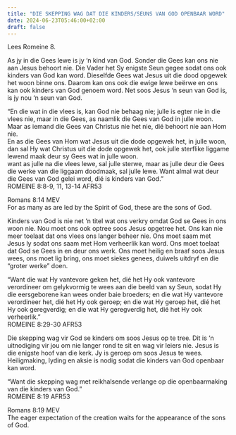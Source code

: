 ```yaml
---
title: "DIE SKEPPING WAG DAT DIE KINDERS/SEUNS VAN GOD OPENBAAR WORD"
date: 2024-06-23T05:46:00+02:00
draft: false
---
```

<html>
 <head></head>
 <body>
  <p>Lees Romeine 8.</p>
  <p>As jy in die Gees lewe is jy ‘n kind van God. Sonder die Gees kan ons nie aan Jesus behoort nie. Die Vader het Sy enigste Seun gegee sodat ons ook kinders van God kan word. Dieselfde Gees wat Jesus uit die dood opgewek het woon binne ons. Daarom kan ons ook die ewige lewe beërwe en ons kan ook kinders van God genoem word. Net soos Jesus ‘n seun van God is, is jy nou ‘n seun van God.</p>
  <p>“En die wat in die vlees is, kan God nie behaag nie; julle is egter nie in die vlees nie, maar in die Gees, as naamlik die Gees van God in julle woon. Maar as iemand die Gees van Christus nie het nie, dié behoort nie aan Hom nie.&nbsp;<br>En as die Gees van Hom wat Jesus uit die dode opgewek het, in julle woon, dan sal Hy wat Christus uit die dode opgewek het, ook julle sterflike liggame lewend maak deur sy Gees wat in julle woon.<br>want as julle na die vlees lewe, sal julle sterwe, maar as julle deur die Gees die werke van die liggaam doodmaak, sal julle lewe. Want almal wat deur die Gees van God gelei word, dié is kinders van God.”<br>‭‭ROMEINE‬ ‭8‬:‭8‬-‭9‬, ‭11‬, ‭13‬-‭14‬ ‭AFR53‬‬</p>
  <p>Romans 8:14 MEV<br>For as many as are led by the Spirit of God, these are the sons of God.</p>
  <p>Kinders van God is nie net ‘n titel wat ons verkry omdat God se Gees in ons woon nie. Nou moet ons ook optree soos Jesus opgetree het. Ons kan nie meer toelaat dat ons vlees ons langer beheer nie. Ons moet saam met Jesus ly sodat ons saam met Hom verheerlik kan word. Ons moet toelaat dat God se Gees in en deur ons werk. Ons moet heilig en braaf soos Jesus wees, ons moet lig bring, ons moet siekes genees, duiwels uitdryf en die “groter werke” doen.</p>
  <p>“Want die wat Hy vantevore geken het, dié het Hy ook vantevore verordineer om gelykvormig te wees aan die beeld van sy Seun, sodat Hy die eersgeborene kan wees onder baie broeders; en die wat Hy vantevore verordineer het, dié het Hy ook geroep; en die wat Hy geroep het, dié het Hy ook geregverdig; en die wat Hy geregverdig het, dié het Hy ook verheerlik.”<br>‭‭ROMEINE‬ ‭8‬:‭29‬-‭30‬ ‭AFR53‬‬</p>
  <p>Die skepping wag vir God se kinders om soos Jesus op te tree. Dit is ‘n uitnodiging vir jou om nie langer rond te sit en wag vir leiers nie. Jesus is die enigste hoof van die kerk. Jy is geroep om soos Jesus te wees. Heiligmaking, lyding en aksie is nodig sodat die kinders van God openbaar kan word.</p>
  <p>“Want die skepping wag met reikhalsende verlange op die openbaarmaking van die kinders van God.”<br>‭‭ROMEINE‬ ‭8‬:‭19‬ ‭AFR53‬‬</p>
  <p>Romans 8:19 MEV<br>The eager expectation of the creation waits for the appearance of the sons of God.</p>
  <p>&nbsp;</p>
  <p>&nbsp;</p>
 </body>
</html>